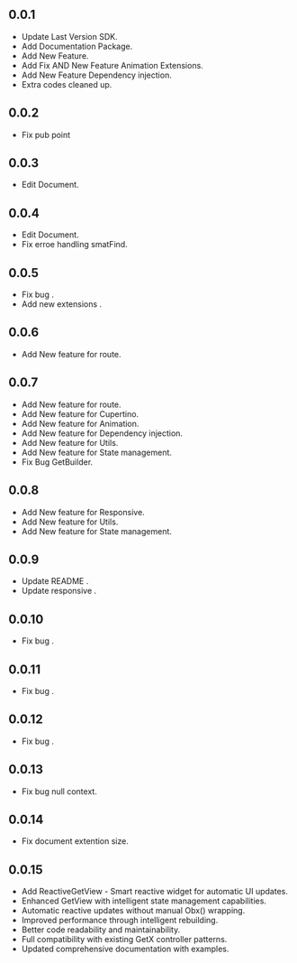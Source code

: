 ## 0.0.1

* Update Last Version SDK.
* Add Documentation Package.
* Add New Feature.
* Add Fix AND New Feature Animation Extensions.
* Add New Feature Dependency injection.
* Extra codes cleaned up.

## 0.0.2

* Fix pub point


## 0.0.3

* Edit Document.

## 0.0.4

* Edit Document.
* Fix erroe handling smatFind.

## 0.0.5

* Fix bug .
* Add new extensions .

## 0.0.6

* Add New feature for route.

## 0.0.7

* Add New feature for route.
* Add New feature for Cupertino.
* Add New feature for Animation.
* Add New feature for Dependency injection.
* Add New feature for Utils.
* Add New feature for State management.     
* Fix Bug GetBuilder.

## 0.0.8

* Add New feature for Responsive.
* Add New feature for Utils.
* Add New feature for State management.


## 0.0.9

* Update README .
* Update responsive .

## 0.0.10

* Fix bug .


## 0.0.11

* Fix bug .

## 0.0.12

* Fix bug .

## 0.0.13

* Fix bug null context.

## 0.0.14

* Fix document extention size.


## 0.0.15

* Add ReactiveGetView - Smart reactive widget for automatic UI updates.
* Enhanced GetView with intelligent state management capabilities.
* Automatic reactive updates without manual Obx() wrapping.
* Improved performance through intelligent rebuilding.
* Better code readability and maintainability.
* Full compatibility with existing GetX controller patterns.
* Updated comprehensive documentation with examples.